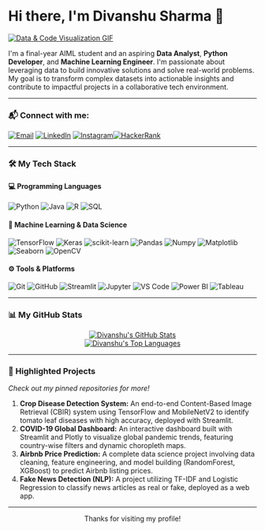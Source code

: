 
# Hi there, I'm Divanshu Sharma 👋

<a href="https://github.com/Divansh06">
  <img align="center" src="https://media.giphy.com/media/qgQUggAC3Pfv687qPC/giphy.gif" alt="Data & Code Visualization GIF" />
</a>

<br/>

I'm a final-year AIML student and an aspiring **Data Analyst**, **Python Developer**, and **Machine Learning Engineer**. I'm passionate about leveraging data to build innovative solutions and solve real-world problems. My goal is to transform complex datasets into actionable insights and contribute to impactful projects in a collaborative tech environment.

---

### 📬 Connect with me:
<p align="left">
  <a href="mailto:Divansh272@gmail.com" target="_blank"><img alt="Email" src="https://img.shields.io/badge/Gmail-D14836?style=for-the-badge&logo=gmail&logoColor=white" /></a>
  <a href="https://www.linkedin.com/in/divanshu-sharma-b7a4b7251/" target="_blank"><img alt="LinkedIn" src="https://img.shields.io/badge/LinkedIn-0077B5?style=for-the-badge&logo=linkedin&logoColor=white" /></a>
   <a href="https://www.instagram.com/itsdivbtw/?next=%2F" target="_blank"><img alt="Instagram" src="https://img.shields.io/badge/Instagram-@itsdeep.foru-E4405F?style=for-the-badge&logo=instagram&logoColor=white /></a>
  <a href="https://www.hackerrank.com/profile/Divansh_06" target="_blank"><img alt="HackerRank" src="https://img.shields.io/badge/-HackerRank-2EC866?style=for-the-badge&logo=HackerRank&logoColor=white" /></a>
</p>

---

### 🛠️ My Tech Stack

#### 💻 Programming Languages
<p align="left">
  <img src="https://img.shields.io/badge/Python-3776AB?style=for-the-badge&logo=python&logoColor=white" alt="Python"/>
  <img src="https://img.shields.io/badge/Java-ED8B00?style=for-the-badge&logo=openjdk&logoColor=white" alt="Java"/>
  <img src="https://img.shields.io/badge/R-276DC3?style=for-the-badge&logo=r&logoColor=white" alt="R"/>
  <img src="https://img.shields.io/badge/SQL-4479A1?style=for-the-badge&logo=postgresql&logoColor=white" alt="SQL"/>
</p>

#### 🧠 Machine Learning & Data Science
<p align="left">
  <img src="https://img.shields.io/badge/TensorFlow-FF6F00?style=for-the-badge&logo=tensorflow&logoColor=white" alt="TensorFlow"/>
  <img src="https://img.shields.io/badge/Keras-D00000?style=for-the-badge&logo=keras&logoColor=white" alt="Keras"/>
  <img src="https://img.shields.io/badge/scikit--learn-F7931E?style=for-the-badge&logo=scikit-learn&logoColor=white" alt="scikit-learn"/>
  <img src="https://img.shields.io/badge/Pandas-150458?style=for-the-badge&logo=pandas&logoColor=white" alt="Pandas"/>
  <img src="https://img.shields.io/badge/Numpy-013243?style=for-the-badge&logo=numpy&logoColor=white" alt="Numpy"/>
  <img src="https://img.shields.io/badge/Matplotlib-3776AB?style=for-the-badge&logo=matplotlib&logoColor=white" alt="Matplotlib"/>
  <img src="https://img.shields.io/badge/Seaborn-336699?style=for-the-badge&logo=python&logoColor=white" alt="Seaborn"/>
  <img src="https://img.shields.io/badge/OpenCV-5C3EE8?style=for-the-badge&logo=opencv&logoColor=white" alt="OpenCV"/>
</p>

#### ⚙️ Tools & Platforms
<p align="left">
  <img src="https://img.shields.io/badge/Git-F05032?style=for-the-badge&logo=git&logoColor=white" alt="Git"/>
  <img src="https://img.shields.io/badge/GitHub-181717?style=for-the-badge&logo=github&logoColor=white" alt="GitHub"/>
  <img src="https://img.shields.io/badge/Streamlit-FF4B4B?style=for-the-badge&logo=streamlit&logoColor=white" alt="Streamlit"/>
  <img src="https://img.shields.io/badge/Jupyter-F37626?style=for-the-badge&logo=jupyter&logoColor=white" alt="Jupyter"/>
  <img src="https://img.shields.io/badge/VS_Code-007ACC?style=for-the-badge&logo=visual-studio-code&logoColor=white" alt="VS Code"/>
  <img src="https://img.shields.io/badge/Power_BI-F2C811?style=for-the-badge&logo=powerbi&logoColor=black" alt="Power BI"/>
  <img src="https://img.shields.io/badge/Tableau-E97627?style=for-the-badge&logo=tableau&logoColor=white" alt="Tableau"/>
</p>

---

### 📊 My GitHub Stats
<p align="center">
  <a href="https://github.com/anuraghazra/github-readme-stats">
    <img align="center" src="https://github-readme-stats.vercel.app/api?username=Divansh06&show_icons=true&theme=dracula&include_all_commits=true&count_private=true" alt="Divanshu's GitHub Stats"/>
  </a>
  <br/>
  <a href="https://github.com/anuraghazra/github-readme-stats">
    <img align="center" src="https://github-readme-stats.vercel.app/api/top-langs/?username=Divansh06&layout=compact&langs_count=8&theme=dracula" alt="Divanshu's Top Languages"/>
  </a>
</p>

---

### 🚀 Highlighted Projects
*Check out my pinned repositories for more!*

1.  **Crop Disease Detection System:** An end-to-end Content-Based Image Retrieval (CBIR) system using TensorFlow and MobileNetV2 to identify tomato leaf diseases with high accuracy, deployed with Streamlit.
2.  **COVID-19 Global Dashboard:** An interactive dashboard built with Streamlit and Plotly to visualize global pandemic trends, featuring country-wise filters and dynamic choropleth maps.
3.  **Airbnb Price Prediction:** A complete data science project involving data cleaning, feature engineering, and model building (RandomForest, XGBoost) to predict Airbnb listing prices.
4.  **Fake News Detection (NLP):** A project utilizing TF-IDF and Logistic Regression to classify news articles as real or fake, deployed as a web app.

---

<p align="center">
  Thanks for visiting my profile!
</p>
